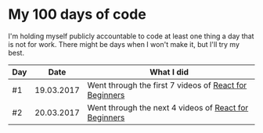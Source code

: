# My 100 days of code

I'm holding myself publicly accountable to code at least one thing a day that is not for work. There might be days
when I won't make it, but I'll try my best.

Day | Date | What I did
--- | --- | ---
#1 | 19.03.2017 | Went through the first 7 videos of [React for Beginners](https://reactforbeginners.com)
#2 | 20.03.2017 | Went through the next 4 videos of [React for Beginners](https://reactforbeginners.com)
